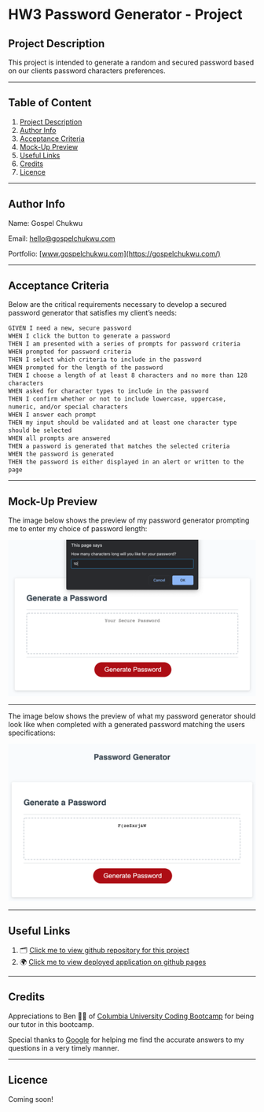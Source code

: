 # HW3 Password Generator - Project

## Project Description

This project is intended to generate a random and secured password based on our clients password characters preferences.

---

## Table of Content

1. [Project Description](https://github.com/Brondchux/hw3-password-generator#project-description)
2. [Author Info](https://github.com/Brondchux/hw3-password-generator#author-info)
3. [Acceptance Criteria](https://github.com/Brondchux/hw3-password-generator#acceptance-criteria)
4. [Mock-Up Preview](https://github.com/Brondchux/hw3-password-generator#mock-up-preview)
5. [Useful Links](https://github.com/Brondchux/hw3-password-generator#useful-links)
6. [Credits](https://github.com/Brondchux/hw3-password-generator#credits)
7. [Licence](https://github.com/Brondchux/hw3-password-generator#licence)

---

## Author Info

Name: Gospel Chukwu

Email: hello@gospelchukwu.com

Portfolio: [www.gospelchukwu.com](https://gospelchukwu.com/)

---

## Acceptance Criteria

Below are the critical requirements necessary to develop a secured password generator that satisfies my client’s needs:

```
GIVEN I need a new, secure password
WHEN I click the button to generate a password
THEN I am presented with a series of prompts for password criteria
WHEN prompted for password criteria
THEN I select which criteria to include in the password
WHEN prompted for the length of the password
THEN I choose a length of at least 8 characters and no more than 128 characters
WHEN asked for character types to include in the password
THEN I confirm whether or not to include lowercase, uppercase, numeric, and/or special characters
WHEN I answer each prompt
THEN my input should be validated and at least one character type should be selected
WHEN all prompts are answered
THEN a password is generated that matches the selected criteria
WHEN the password is generated
THEN the password is either displayed in an alert or written to the page
```

---

## Mock-Up Preview

The image below shows the preview of my password generator prompting me to enter my choice of password length:

![This is a screenshot of this password prompt asking me my choice of password length.](./assets/images/password-length-prompt.png)

---

The image below shows the preview of what my password generator should look like when completed with a generated password matching the users specifications:

![This is a screenshot of the generated password after receiving the users specifications.](./assets/images/generated-password.png)

---

## Useful Links

1. 🗂 [Click me to view github repository for this project](https://github.com/Brondchux/hw3-password-generator)
2. 🌍 [Click me to view deployed application on github pages](https://brondchux.github.io/hw3-password-generator)

---

## Credits

Appreciations to Ben 🙌🏾 of [Columbia University Coding Bootcamp](https://bootcamp.cvn.columbia.edu/coding/landing-ftpt/?s=Google-Brand&msg_cv_scta=4&msg_cv_stbn=1&msg_cv_fcta=1&dki=Learn%20Coding&pkw=%2Bcolumbia%20%2Bcoding%20%2Bbootcamp&pcrid=471112563836&pmt=b&utm_source=google&utm_medium=cpc&utm_campaign=GGL%7CCOLUMBIA-UNIVERSITY%7CSEM%7CCODING%7C-%7COFL%7CTIER-1%7CALL%7CBRD%7CBMM%7CCore%7CBootcamp&utm_term=%2Bcolumbia%20%2Bcoding%20%2Bbootcamp&s=google&k=%2Bcolumbia%20%2Bcoding%20%2Bbootcamp&utm_adgroupid=111600049635&utm_locationphysicalms=9067609&utm_matchtype=b&utm_network=g&utm_device=c&utm_content=471112563836&utm_placement=&gclid=CjwKCAjwlrqHBhByEiwAnLmYUA8CIItksRJF6IT6XMX8WOOJBO-jtCRkzXZhI2gvsZrFEpYdRXy54RoC6jQQAvD_BwE&gclsrc=aw.ds) for being our tutor in this bootcamp.

Special thanks to [Google](https://www.google.com) for helping me find the accurate answers to my questions in a very timely manner.

---

## Licence

Coming soon!

